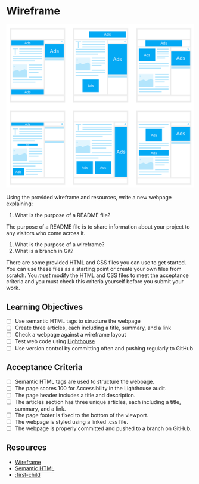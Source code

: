 # Wireframe

![Wireframe](./wireframe.png)

Using the provided wireframe and resources, write a new webpage explaining:

1. What is the purpose of a README file?

The purpose of a README file is to share information about your project to any visitors who come across it.

1. What is the purpose of a wireframe?
1. What is a branch in Git?

There are some provided HTML and CSS files you can use to get started. You can use these files as a starting point or create your own files from scratch. You _must_ modify the HTML and CSS files to meet the acceptance criteria and you must check this criteria yourself before you submit your work.

## Learning Objectives

<!--{{<objectives>}}>-->

- [ ] Use semantic HTML tags to structure the webpage
- [ ] Create three articles, each including a title, summary, and a link
- [ ] Check a webpage against a wireframe layout
- [ ] Test web code using [Lighthouse](https://programming.codeyourfuture.io/guides/testing/lighthouse)
- [ ] Use version control by committing often and pushing regularly to GitHub
<!--{{</objectives>}}>-->

## Acceptance Criteria

- [ ] Semantic HTML tags are used to structure the webpage.
- [ ] The page scores 100 for Accessibility in the Lighthouse audit.
- [ ] The page header includes a title and description.
- [ ] The articles section has three unique articles, each including a title, summary, and a link.
- [ ] The page footer is fixed to the bottom of the viewport.
- [ ] The webpage is styled using a linked .css file.
- [ ] The webpage is properly committed and pushed to a branch on GitHub.

## Resources

- [Wireframe](https://www.productplan.com/glossary/wireframe/)
- [Semantic HTML](https://www.w3schools.com/html/html5_semantic_elements.asp)
- [:first-child](https://developer.mozilla.org/en-US/docs/Web/CSS/:first-child)
